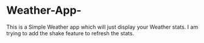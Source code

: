 # Weather-App-
This is a Simple Weather app which will just display your Weather stats. I am trying to add the shake feature to refresh the stats.
